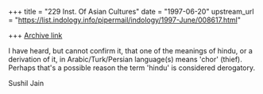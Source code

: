 +++
title = "229 Inst. Of Asian Cultures"
date = "1997-06-20"
upstream_url = "https://list.indology.info/pipermail/indology/1997-June/008617.html"

+++
[Archive link](https://list.indology.info/pipermail/indology/1997-June/008617.html)


I have heard, but cannot confirm it, that one of the meanings of hindu, or
a derivation of it, in Arabic/Turk/Persian language(s) means 'chor'
(thief). Perhaps that's a possible reason the term 'hindu' is considered
derogatory. 

Sushil Jain  





